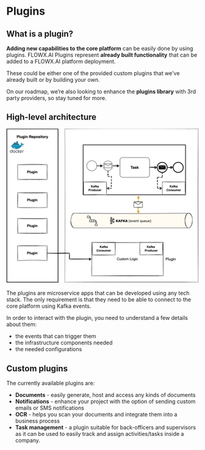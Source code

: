 # Plugins

## What is a plugin?

**Adding new capabilities to the core platform** can be easily done by using plugins. FLOWX.AI Plugins represent **already built functionality** that can be added to a FLOWX.AI platform deployment.

These could be either one of the provided custom plugins that we've already built or by building your own.

On our roadmap, we’re also looking to enhance the **plugins library** with 3rd party providers, so stay tuned for more.

## High-level architecture

![](../img/plugins_diagram.png)

The plugins are microservice apps that can be developed using any tech stack. The only requirement is that they need to be able to connect to the core platform using Kafka events.

In order to interact with the plugin, you need to understand a few details about them:

* the events that can trigger them
* the infrastructure components needed
* the needed configurations

## Custom plugins

The currently available plugins are:

* **Documents** - easily generate, host and access any kinds of documents
* **Notifications** - enhance your project with the option of sending custom emails or SMS notifications
* **OCR** - helps you scan your documents and integrate them into a business process
* **Task management** - a plugin suitable for back-officers and supervisors as it can be used to easily track and assign activities/tasks inside a company.